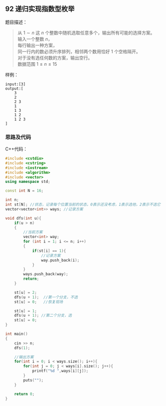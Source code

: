 <!--
 * @Description: 
 * @Author: fengxb
 * @Date: 2022-02-16 15:36:47
 * @LastEditor: fengxb
 * @LastEditTime: 2022-02-16 17:48:21
-->

## 92 递归实现指数型枚举

题目描述：
> 从 $1∼n$ 这 $n$ 个整数中随机选取任意多个，输出所有可能的选择方案。</br>
> 输入一个整数 $n$，</br>
> 每行输出一种方案，</br>
> 同一行内的数必须升序排列，相邻两个数用恰好 $1$ 个空格隔开。</br>
> 对于没有选任何数的方案，输出空行。</br>
> 数据范围 $1 \leq n \leq 15$</br>

样例：

```text
input:[3]
output:[
    3
    2
    2 3
    1
    1 3
    1 2
    1 2 3
]
```

### 思路及代码

C++代码：

```C++
#include <cstdio>
#include <cstring>
#include <iostream>
#include <algorithm>
#include <vector>
using namespace std;

const int N = 16;

int n;
int st[N]; //状态，记录每个位置当前的状态，0表示还没考虑，1表示选他，2表示不选它
vector<vector<int>> ways; //记录方案

void dfs(int u){
    if(u > n)
    {
        //当前方案
        vector<int> way;
        for (int i = 1; i <= n; i++)
        {
            if(st[i] == 1){
                //记录方案
                way.push_back(i);
            }
        }
        ways.push_back(way);
        return;
    }

    st[u] = 2;
    dfs(u + 1);  //第一个分支，不选
    st[u] = 0;   //恢复现场

    st[u] = 1;
    dfs(u + 1); //第二个分支，选
    st[u] = 0;
}

int main()
{
    cin >> n;
    dfs(1);

    //输出方案
    for(int i = 0; i < ways.size(); i++){
        for(int j = 0; j < ways[i].size(); j++){
            printf("%d ",ways[i][j]);
        }
        puts("");
    }

    return 0;
}
```
